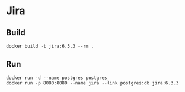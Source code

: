 # Jira

## Build

```
docker build -t jira:6.3.3 --rm .
```

## Run

```
docker run -d --name postgres postgres
docker run -p 8080:8080 --name jira --link postgres:db jira:6.3.3
```
